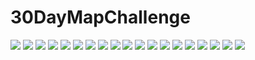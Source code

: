 # 30DayMapChallenge
![](01_points/01_points.png)
![](02_lines/02_lines.png)
![](03_polygons/03_polygons.png)
![](04_hexagons/04_hexagons.png)
![](05_osm/05_osm.png)
![](06_red/06_red.png)
![](07_green/07_green.png)
![](08_blue/08_blue.png)
![](09_monochrome/09_monochrome.png)
![](10_raster/10_raster.png)
![](11_3D/11_3D.png)
![](12_population/12_population.png)
![](13_naturalearth/13_naturalearth.png)
![](14_new_tool/14_new_tool.png)
![](15_no_pc/15_no_pc.png)
![](16_urban_rural/16_urban_rural.png)
![](17_land/17_land.png)
![](18_water/18_water.png)
![](19_islands/19_islands.png)